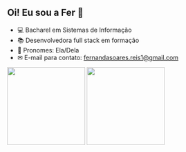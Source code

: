 ## Oi! Eu sou a Fer 👋
- 💻 Bacharel em Sistemas de Informação
- 📚 Desenvolvedora full stack em formação
- 💭 Pronomes: Ela/Dela
- ✉ E-mail para contato: fernandasoares.reis1@gmail.com



<div>		
<img margin-right="200px" height="180em" src="https://github-readme-stats.vercel.app/api?username=fernanda-reis&count_private=true&show_icons=true&theme=github_dark"/>
<img height="180em" src="https://github-readme-stats.vercel.app/api/top-langs/?username=fernanda-reis&layout=compact&count_private=true&show_icons=true&theme=github_dark"/>
</div>



	
